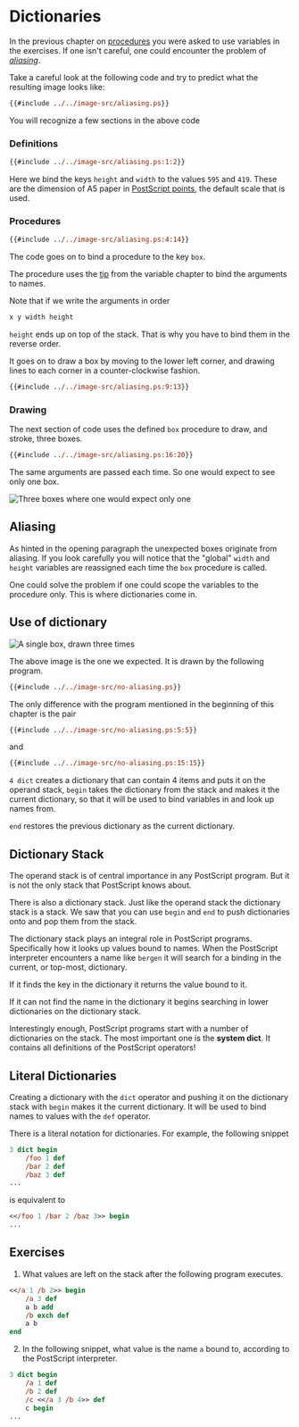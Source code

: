 # Dictionaries
In the previous chapter on [procedures](./procedure.md) you were asked to use variables in the exercises. If one isn't careful, one could encounter the problem of [_aliasing_][wikipedia:aliasing].

Take a careful look at the following code and try to predict what the resulting image looks like:

```ps
{{#include ../../image-src/aliasing.ps}}
```

You will recognize a few sections in the above code

### Definitions

```ps
{{#include ../../image-src/aliasing.ps:1:2}}
```

Here we bind the keys `height` and `width` to the values `595` and `419`.
These are the dimension of A5 paper in [PostScript points][book:sizes], the default scale that is used.

### Procedures

```ps
{{#include ../../image-src/aliasing.ps:4:14}}
```

The code goes on to bind a procedure to the key `box`.

The procedure uses the [tip][book:exch-tip] from the variable chapter to bind the arguments to names.

Note that if we write the arguments in order

```ps
x y width height
```

`height` ends up on top of the stack. That is why you have to bind them in the reverse order.

It goes on to draw a box by moving to the lower left corner, and drawing lines to each corner in a counter-clockwise fashion.

```ps
{{#include ../../image-src/aliasing.ps:9:13}}
```

### Drawing
The next section of code uses the defined `box` procedure to draw, and stroke, three boxes.

```ps
{{#include ../../image-src/aliasing.ps:16:20}}
```

The same arguments are passed each time. So one would expect to see only one box.

![Three boxes where one would expect only one](../../image/generated/aliasing.png)

## Aliasing
As hinted in the opening paragraph the unexpected boxes originate from aliasing. If you look carefully you will notice that the "global" `width` and `height` variables are reassigned each time the `box` procedure is called.

One could solve the problem if one could scope the variables to the procedure only. This is where dictionaries come in.

## Use of dictionary

![A single box, drawn three times](../../image/generated/no-aliasing.png)

The above image is the one we expected. It is drawn by the following program.

```ps
{{#include ../../image-src/no-aliasing.ps}}
```

The only difference with the program mentioned in the beginning of this chapter is the pair

```ps
{{#include ../../image-src/no-aliasing.ps:5:5}}
```

and

```ps
{{#include ../../image-src/no-aliasing.ps:15:15}}
```

`4 dict` creates a dictionary that can contain 4 items and puts it on the operand stack, `begin` takes the dictionary from the stack and makes it the current dictionary, so that it will be used to bind variables in and look up names from.

`end` restores the previous dictionary as the current dictionary.

## Dictionary Stack
The operand stack is of central importance in any PostScript program. But it is not the only stack that PostScript knows about.

There is also a dictionary stack. Just like the operand stack the dictionary stack is a stack. We saw that you can use `begin` and `end` to push dictionaries onto and pop them from the stack.

The dictionary stack plays an integral role in PostScript programs. Specifically how it looks up values bound to names. When the PostScript interpreter encounters a name like `bergen` it will search for a binding in the current, or top-most, dictionary.

If it finds the key in the dictionary it returns the value bound to it.

If it can not find the name in the dictionary it begins searching in lower dictionaries on the dictionary stack.

Interestingly enough, PostScript programs start with a number of dictionaries on the stack. The most important one is the **system dict**. It contains all definitions of the PostScript operators!

## Literal Dictionaries
Creating a dictionary with the `dict` operator and pushing it on the dictionary stack with `begin` makes it the current dictionary. It will be used to bind names to values with the `def` operator.

There is a literal notation for dictionaries. For example, the following snippet

```ps
3 dict begin
    /foo 1 def
    /bar 2 def
    /baz 3 def
...
```

is equivalent to

```ps
<</foo 1 /bar 2 /baz 3>> begin
...
```

## Exercises
1. What values are left on the stack after the following program executes.

```ps
<</a 1 /b 2>> begin
    /a 3 def
    a b add
    /b exch def
    a b
end
```

2. In the following snippet, what value is the name `a` bound to, according to the PostScript interpreter.

```ps
3 dict begin
    /a 1 def
    /b 2 def
    /c <</a 3 /b 4>> def
    c begin
...
```

[wikipedia:aliasing]: https://en.wikipedia.org/wiki/Aliasing_(computing)
[book:paper-size]: ../appendix/paper-sizes.md
[book:sizes]: ../appendix/sizes.md
[book:exch-tip]: variable.md#tip

